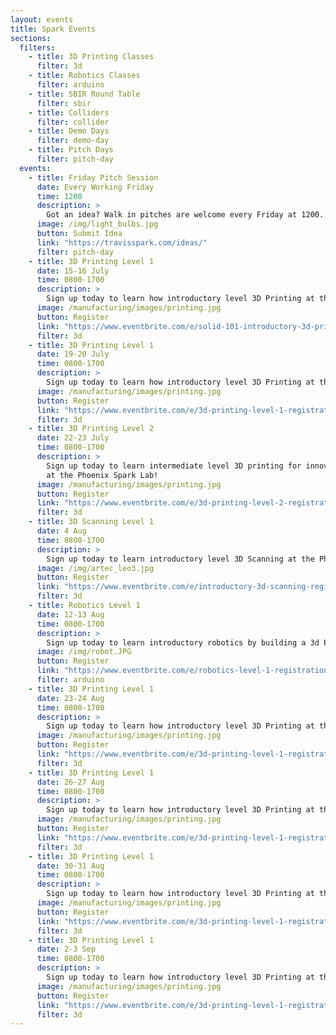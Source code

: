 ```yaml
---
layout: events
title: Spark Events
sections:
  filters:
    - title: 3D Printing Classes
      filter: 3d
    - title: Robotics Classes
      filter: arduino
    - title: SBIR Round Table
      filter: sbir
    - title: Colliders
      filter: collider
    - title: Demo Days
      filter: demo-day
    - title: Pitch Days
      filter: pitch-day
  events:
    - title: Friday Pitch Session
      date: Every Working Friday
      time: 1200
      description: >
        Got an idea? Walk in pitches are welcome every Friday at 1200. Big or small, Phoenix Spark is here to help you develop your idea into an innovation project. You can get a headstart on Friday's pitch session by submitting your idea at the link below.
      image: /img/light_bulbs.jpg
      button: Submit Idea
      link: "https://travisspark.com/ideas/"
      filter: pitch-day
    - title: 3D Printing Level 1
      date: 15-16 July
      time: 0800-1700
      description: >
        Sign up today to learn how introductory level 3D Printing at the Phoenix Spark Lab
      image: /manufacturing/images/printing.jpg
      button: Register
      link: "https://www.eventbrite.com/e/solid-101-introductory-3d-printing-registration-156000986149?aff=website"
      filter: 3d
    - title: 3D Printing Level 1
      date: 19-20 July
      time: 0800-1700
      description: >
        Sign up today to learn how introductory level 3D Printing at the Phoenix Spark Lab
      image: /manufacturing/images/printing.jpg
      button: Register
      link: "https://www.eventbrite.com/e/3d-printing-level-1-registration-159914399273?aff=website"
      filter: 3d
    - title: 3D Printing Level 2
      date: 22-23 July
      time: 0800-1700
      description: >
        Sign up today to learn intermediate level 3D printing for innovation projects
        at the Phoenix Spark Lab!
      image: /manufacturing/images/printing.jpg
      button: Register
      link: "https://www.eventbrite.com/e/3d-printing-level-2-registration-159923570705?aff=website"
      filter: 3d
    - title: 3D Scanning Level 1
      date: 4 Aug
      time: 0800-1700
      description: >
        Sign up today to learn introductory level 3D Scanning at the Phoenix Spark Lab
      image: /img/artec_leo3.jpg
      button: Register
      link: "https://www.eventbrite.com/e/introductory-3d-scanning-registration-158657237067?aff=website"
      filter: 3d
    - title: Robotics Level 1
      date: 12-13 Aug
      time: 0800-1700
      description: >
        Sign up today to learn introductory robotics by building a 3d Printed robot arm at the Phoenix Spark Innovation Lab!
      image: /img/robot.JPG
      button: Register
      link: "https://www.eventbrite.com/e/robotics-level-1-registration-163087002615?aff=website"
      filter: arduino
    - title: 3D Printing Level 1
      date: 23-24 Aug
      time: 0800-1700
      description: >
        Sign up today to learn how introductory level 3D Printing at the Phoenix Spark Lab
      image: /manufacturing/images/printing.jpg
      button: Register
      link: "https://www.eventbrite.com/e/3d-printing-level-1-registration-163087977531?aff=website"
      filter: 3d
    - title: 3D Printing Level 1
      date: 26-27 Aug
      time: 0800-1700
      description: >
        Sign up today to learn how introductory level 3D Printing at the Phoenix Spark Lab
      image: /manufacturing/images/printing.jpg
      button: Register
      link: "https://www.eventbrite.com/e/3d-printing-level-1-registration-163088196185?aff=website"
      filter: 3d
    - title: 3D Printing Level 1
      date: 30-31 Aug
      time: 0800-1700
      description: >
        Sign up today to learn how introductory level 3D Printing at the Phoenix Spark Lab
      image: /manufacturing/images/printing.jpg
      button: Register
      link: "https://www.eventbrite.com/e/3d-printing-level-1-registration-163088645529?aff=website"
      filter: 3d
    - title: 3D Printing Level 1
      date: 2-3 Sep
      time: 0800-1700
      description: >
        Sign up today to learn how introductory level 3D Printing at the Phoenix Spark Lab
      image: /manufacturing/images/printing.jpg
      button: Register
      link: "https://www.eventbrite.com/e/3d-printing-level-1-registration-163088836099?aff=website"
      filter: 3d
---
```


